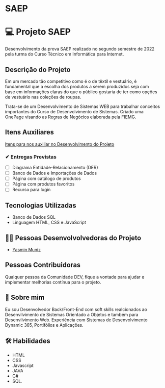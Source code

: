 # SAEP
# 💻 Projeto SAEP

Desenvolvimento da prova SAEP realizado no segundo semestre de 2022 pela turma do Curso Técnico em Informática para Internet.

## Descrição do Projeto

Em um mercado tão competitivo como é o de têxtil e vestuário, é fundamental que a
escolha dos produtos a serem produzidos seja com base em informações claras do
que o público gostaria de ter como opções de vestuário nas coleções de roupas.

Trata-se de um Desenvolvimento de Sistemas WEB para trabalhar conceitos importantes do Curso de Desenvolvimento de Sistemas. 
Criado uma OnePage visando as Regras de Negócios elaborada pela FIEMG. 

## Itens Auxiliares

[Itens para nos auxiliar no Desenvolvimento do Projeto](https://drive.google.com/drive/folders/17CfaQVbPufcfccbQs3-HZMD6CP8mby93?usp=sharing)


### ✔ Entregas Previstas

- [ ]  Diagrama Entidade-Relacionamento (DER)
- [ ]  Banco de Dados e Importações de Dados
- [ ]  Página com catálogo de produtos
- [ ]  Página com produtos favoritos
- [ ]  Recurso para login

## Tecnologias Utilizadas
- Banco de Dados SQL
- Linguagem HTML, CSS e JavaScript


## 🧑‍💻 Pessoas Desenvolvolvedoras do Projeto

- [Yasmin Muniz](https://github.com/Muniz-Yasmin)

## Pessoas Contribuidoras

Qualquer pessoa da Comunidade DEV, fique a vontade para ajudar e implementar melhorias contínua para o projeto. 
## 🚀 Sobre mim
Eu sou Desenvolvedor Back/Front-End com soft skills 
realcionados ao Desenvilvimento de Sistemas Orientado a 
Objetos e também para Desenvilvimento Web. Experiência com 
Sistemas de Desenvolvimento Dynamic 365, Portifólios e 
Aplicações.


## 🛠 Habilidades
- HTML
- CSS
- Javascript
- JAVA
- C#
- SQL.